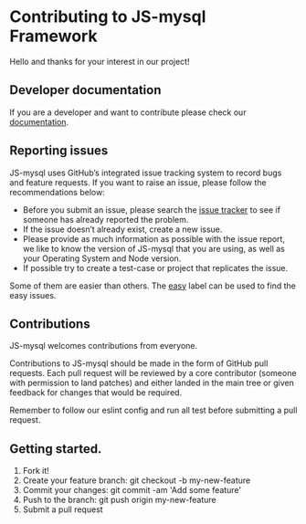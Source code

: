 # Contributing to JS-mysql Framework

Hello and thanks for your interest in our project!

## Developer documentation

If you are a developer and want to contribute please check our [documentation](http://js-mysql-framework.com/).

## Reporting issues

JS-mysql uses GitHub’s integrated issue tracking system to record bugs and feature requests. If you want to raise an issue, please follow the recommendations below:

- Before you submit an issue, please search the [issue tracker](https://github.com/js-web-framework/js-mysql/issues) to see if someone has already reported the problem.
- If the issue doesn’t already exist, create a new issue.
- Please provide as much information as possible with the issue report, we like to know the version of JS-mysql that you are using, as well as your Operating System and Node version.
- If possible try to create a test-case or project that replicates the issue.

Some of them are easier than others. The [easy](https://github.com/js-web-framework/js-mysql/labels/easy)
label can be used to find the easy issues.


## Contributions

JS-mysql welcomes contributions from everyone.

Contributions to JS-mysql should be made in the form of GitHub pull requests. Each pull request will
be reviewed by a core contributor (someone with permission to land patches) and either landed in the
main tree or given feedback for changes that would be required.

Remember to follow our eslint config and run all test before submitting a pull request.

## Getting started.

1. Fork it!
2. Create your feature branch: git checkout -b my-new-feature
3. Commit your changes: git commit -am 'Add some feature'
4. Push to the branch: git push origin my-new-feature
5. Submit a pull request
